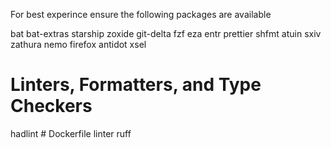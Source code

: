 
For best experince ensure the following packages are available

bat bat-extras starship zoxide git-delta fzf eza entr prettier shfmt atuin sxiv zathura nemo firefox  antidot  xsel


# Linters, Formatters, and Type Checkers

hadlint # Dockerfile linter
ruff
